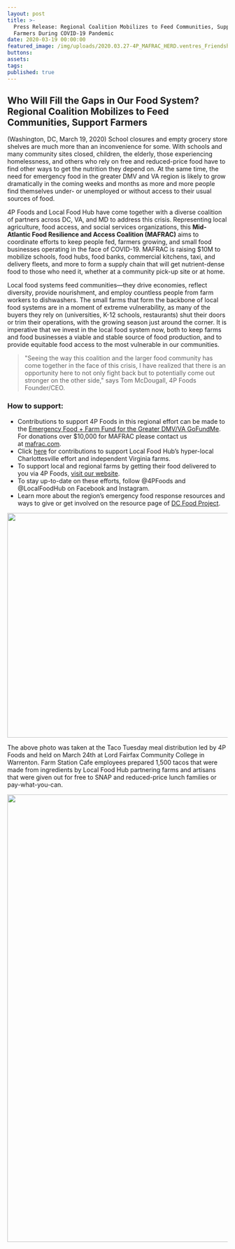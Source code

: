 ```yaml
---
layout: post
title: >-
  Press Release: Regional Coalition Mobilizes to Feed Communities, Support
  Farmers During COVID-19 Pandemic
date: 2020-03-19 00:00:00
featured_image: /img/uploads/2020.03.27-4P_MAFRAC_HERD.ventres_FriendshipCt+Prospect-v2-14.jpg
buttons:
assets:
tags:
published: true
---
```


<div class="editable"><h2><strong>Who Will Fill the Gaps in Our Food System? Regional Coalition Mobilizes to Feed Communities, Support Farmers</strong></h2><p>(Washington, DC, March 19, 2020) School closures and empty grocery store shelves are much more than an inconvenience for some. With schools and many community sites closed, children, the elderly, those experiencing homelessness, and others who rely on free and reduced-price food have to find other ways to get the nutrition they depend on. At the same time, the need for emergency food in the greater DMV and VA region is likely to grow dramatically in the coming weeks and months as more and more people find themselves under- or unemployed or without access to their usual sources of food.</p><p>4P Foods and Local Food Hub have come together with a diverse coalition of partners across DC, VA, and MD to address this crisis. Representing local agriculture, food access, and social services organizations, this&nbsp;<strong>Mid-Atlantic Food Resilience and Access Coalition (MAFRAC)</strong>&nbsp;aims to coordinate efforts to keep people fed, farmers growing, and small food businesses operating in the face of COVID-19. MAFRAC is raising $10M to mobilize schools, food hubs, food banks, commercial kitchens, taxi, and delivery fleets, and more to form a supply chain that will get nutrient-dense food to those who need it, whether at a community pick-up site or at home.</p><p>Local food systems feed communities&mdash;they drive economies, reflect diversity, provide nourishment, and employ countless people from farm workers to dishwashers. The small farms that form the backbone of local food systems are in a moment of extreme vulnerability, as many of the buyers they rely on (universities, K-12 schools, restaurants) shut their doors or trim their operations, with the growing season just around the corner. It is imperative that we invest in the local food system now, both to keep farms and food businesses a viable and stable source of food production, and to provide equitable food access to the most vulnerable in our communities.</p><blockquote><p>"Seeing the way this coalition and the larger food community has come together in the face of this crisis, I have realized that there is an opportunity here to not only fight back but to potentially come out stronger on the other side," says Tom McDougall, 4P Foods Founder/CEO.&nbsp;</p></blockquote><h3>How to support:</h3><ul><li>Contributions to support 4P Foods in this regional effort can be made to the&nbsp;<a href="https://bit.ly/33DzsLf">Emergency Food + Farm Fund for the Greater DMV/VA GoFundMe</a>. For donations over $10,000 for MAFRAC please contact us at&nbsp;<a href="https://bit.ly/2wbFK8J">mafrac.com</a>.</li><li>Click&nbsp;<a href="https://www.localfoodhub.org/covid/">here</a>&nbsp;for contributions to support Local Food Hub&rsquo;s hyper-local Charlottesville effort and independent Virginia farms.</li><li>To support local and regional farms by getting their food delivered to you via 4P Foods,&nbsp;<a href="http://bit.ly/tryp4foods">visit our website</a>.</li><li>To stay up-to-date on these efforts, follow @4PFoods and @LocalFoodHub on Facebook and Instagram.</li><li>Learn more about the region&rsquo;s emergency food response resources and ways to give or get involved on the resource page of&nbsp;<a href="https://dcfoodproject.org/emergency-food-access">DC Food Project</a>.</li></ul><p><img width="751" height="514" src="/uploads/2020-03-09-4p-mafrac-herd-ventres-danieljamesdoherty-v2-6.jpg" /></p><p>The above photo was taken at the Taco Tuesday meal distribution led by 4P Foods and held on March 24th at Lord Fairfax Community College in Warrenton. Farm Station Cafe employees prepared 1,500 tacos that were made from ingredients by Local Food Hub partnering farms and artisans that were given out for free to SNAP and reduced-price lunch families or pay-what-you-can.</p><p><img width="1024" height="1024" src="/uploads/mid-atlantic-food-resilience-and-access-coalition1-1024x1024.png" /></p></div>